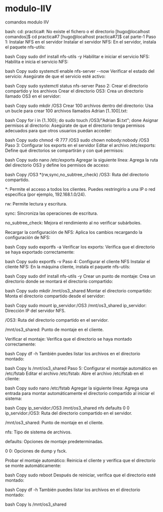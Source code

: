 # modulo-IIV
comandos modulo IIV

bash: cd: practica#: No existe el fichero o el directorio
[hugo@localhost comandos]$ cd practica#7
[hugo@localhost practica#7]$ cat parte-1 
Paso 1: Instalar NFS en el servidor
Instalar el servidor NFS:
En el servidor, instala el paquete nfs-utils:

bash
Copy
sudo dnf install nfs-utils -y
Habilitar e iniciar el servicio NFS:
Habilita e inicia el servicio NFS:

bash
Copy
sudo systemctl enable nfs-server --now
Verificar el estado del servicio:
Asegúrate de que el servicio esté activo:

bash
Copy
sudo systemctl status nfs-server
Paso 2: Crear el directorio compartido y los archivos
Crear el directorio OS3:
Crea un directorio llamado OS3 en el servidor:

bash
Copy
sudo mkdir /OS3
Crear 100 archivos dentro del directorio:
Usa un bucle para crear 100 archivos llamados Adrian [1..100].txt:

bash
Copy
for i in {1..100}; do sudo touch /OS3/"Adrian $i.txt"; done
Asignar permisos al directorio:
Asegúrate de que el directorio tenga permisos adecuados para que otros usuarios puedan acceder:

bash
Copy
sudo chmod -R 777 /OS3
sudo chown nobody:nobody /OS3
Paso 3: Configurar los exports en el servidor
Editar el archivo /etc/exports:
Define qué directorios se compartirán y con qué permisos:

bash
Copy
sudo nano /etc/exports
Agregar la siguiente línea:
Agrega la ruta del directorio OS3 y define los permisos de acceso:

bash
Copy
/OS3 *(rw,sync,no_subtree_check)
/OS3: Ruta del directorio compartido.

*: Permite el acceso a todos los clientes. Puedes restringirlo a una IP o red específica (por ejemplo, 192.168.1.0/24).

rw: Permite lectura y escritura.

sync: Sincroniza las operaciones de escritura.

no_subtree_check: Mejora el rendimiento al no verificar subárboles.

Recargar la configuración de NFS:
Aplica los cambios recargando la configuración de NFS:

bash
Copy
sudo exportfs -a
Verificar los exports:
Verifica que el directorio se haya exportado correctamente:

bash
Copy
sudo exportfs -v
Paso 4: Configurar el cliente NFS
Instalar el cliente NFS:
En la máquina cliente, instala el paquete nfs-utils:

bash
Copy
sudo dnf install nfs-utils -y
Crear un punto de montaje:
Crea un directorio donde se montará el directorio compartido:

bash
Copy
sudo mkdir /mnt/os3_shared
Montar el directorio compartido:
Monta el directorio compartido desde el servidor:

bash
Copy
sudo mount ip_servidor:/OS3 /mnt/os3_shared
ip_servidor: Dirección IP del servidor NFS.

/OS3: Ruta del directorio compartido en el servidor.

/mnt/os3_shared: Punto de montaje en el cliente.

Verificar el montaje:
Verifica que el directorio se haya montado correctamente:

bash
Copy
df -h
También puedes listar los archivos en el directorio montado:

bash
Copy
ls /mnt/os3_shared
Paso 5: Configurar el montaje automático en /etc/fstab
Editar el archivo /etc/fstab:
Abre el archivo /etc/fstab en el cliente:

bash
Copy
sudo nano /etc/fstab
Agregar la siguiente línea:
Agrega una entrada para montar automáticamente el directorio compartido al iniciar el sistema:

bash
Copy
ip_servidor:/OS3 /mnt/os3_shared nfs defaults 0 0
ip_servidor:/OS3: Ruta del directorio compartido en el servidor.

/mnt/os3_shared: Punto de montaje en el cliente.

nfs: Tipo de sistema de archivos.

defaults: Opciones de montaje predeterminadas.

0 0: Opciones de dump y fsck.

Probar el montaje automático:
Reinicia el cliente y verifica que el directorio se monte automáticamente:

bash
Copy
sudo reboot
Después de reiniciar, verifica que el directorio esté montado:

bash
Copy
df -h
También puedes listar los archivos en el directorio montado:

bash
Copy
ls /mnt/os3_shared
